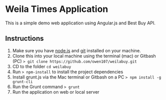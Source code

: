# Weila Times Application
This is a simple demo web application using Angular.js and Best Buy API.

## Instructions
1. Make sure you have [node.js](http://nodejs.org/) and [git](http://git-scm.com/) installed on your machine.
2. Clone this into your local machine using the terminal (mac) or Gitbash (PC) `> git clone https://github.com/owen107/weilabuy.git`
3. CD to the folder `cd weilabuy`
4. Run `> npm-install` to install the project dependencies
5. Install grunt.js via the Mac terminal or Gitbash on a PC `> npm install -g grunt-cli`
5. Run the Grunt command `> grunt`
6. Run the application on web or local server
